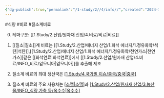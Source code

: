 ```yaml
---
{"dg-publish":true,"permalink":"/1-study/2//4/info//","created":"2024-11-20T21:02:28.952+09:00","updated":"2025-06-26T15:39:48.467+09:00"}
---
```


#식량 #비료 #질소계비료 

0. 테마구분: [[1.Study/2.산업/원자재 산업/4.비료/비료\|비료]]

1. [[질소\|질소]]계 비료는 [[1.Study/2.산업/에너지 산업/1.화석 에너지/1.정유화학/석탄\|석탄]],[[1.Study/2.산업/에너지 산업/1.화석 에너지/1.정유화학/천연가스\|천연가스]]같은 [[화석연료\|화석연료]]에서 [[1.Study/2.산업/원자재 산업/4.비료/INFO_비료/암모니아\|암모니아]]를 추출해 제조
2. 질소계 비료의 최대 생산국은 [[1.Study/4.국가별 이슈/중국/중국\|중국]](44%)
3. 질소계 비료의 주요 사용처는 [[소맥\|소맥]](18%)과 [[1.Study/2.산업/원자재 산업/3.농산물/INFO_식량,가축 등/옥수수\|옥수수]](17%)